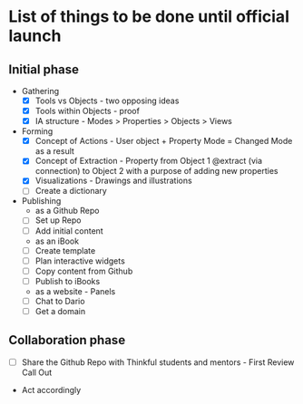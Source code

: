 # List of things to be done until official launch #

## Initial phase ##

*	Gathering
	- [x] Tools vs Objects - two opposing ideas
	- [x] Tools within Objects - proof
	- [x] IA structure - Modes > Properties > Objects > Views

*	Forming
	- [x] Concept of Actions - User object + Property Mode = Changed Mode as a result 
	- [x] Concept of Extraction - Property from Object 1 @extract (via connection) to Object 2 with a purpose of adding new properties
	- [x] Visualizations - Drawings and illustrations
	- [ ] Create a dictionary

*	Publishing
	*	as a Github Repo
	- [ ] Set up Repo
	- [ ] Add initial content
	*	as an iBook
	- [ ] Create template
	- [ ] Plan interactive widgets
	- [ ] Copy content from Github
	- [ ] Publish to iBooks
	*	as a website - Panels 
	- [ ] Chat to Dario 
	- [ ] Get a domain

## Collaboration phase ##

- [ ] Share the Github Repo with Thinkful students and mentors - First Review Call Out
*	Act accordingly
